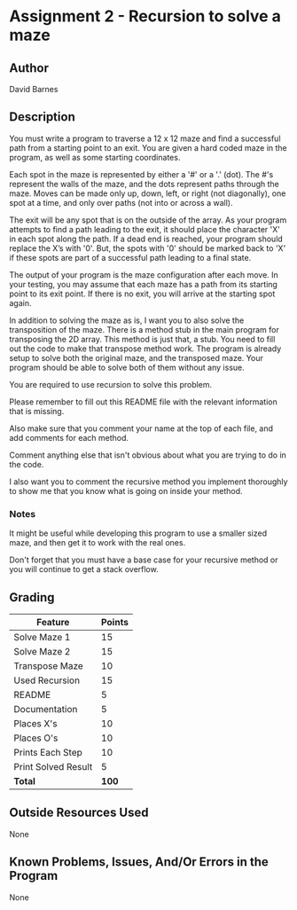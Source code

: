 # Assignment 2 - Recursion to solve a maze

## Author

David Barnes

## Description

You must write a program to traverse a 12 x 12 maze and find a successful path from a starting point to an exit. You are given a hard coded maze in the program, as well as some starting coordinates.

Each spot in the maze is represented by either a '#' or a '.' (dot). The #'s represent the walls of the maze, and the dots represent paths through the maze. Moves can be made only up, down, left, or right (not diagonally), one spot at a time, and only over paths (not into or across a wall).

The exit will be any spot that is on the outside of the array. As your program attempts to find a path leading to the exit, it should place the character 'X' in each spot along the path. If a dead end is reached, your program should replace the X’s with '0'. But, the spots with '0' should be marked back to 'X' if these spots are part of a successful path leading to a final state.

The output of your program is the maze configuration after each move. In your testing, you may assume that each maze has a path from its starting point to its exit point. If there is no exit, you will arrive at the starting spot again.

In addition to solving the maze as is, I want you to also solve the transposition of the maze. There is a method stub in the main program for transposing the 2D array. This method is just that, a stub. You need to fill out the code to make that transpose method work. The program is already setup to solve both the original maze, and the transposed maze. Your program should be able to solve both of them without any issue.

You are required to use recursion to solve this problem.

Please remember to fill out this README file with the relevant information that is missing.

Also make sure that you comment your name at the top of each file, and add comments for each method.

Comment anything else that isn't obvious about what you are trying to do in the code.

I also want you to comment the recursive method you implement thoroughly to show me that you know what is going on inside your method.

### Notes

It might be useful while developing this program to use a smaller sized maze, and then get it to work with the real ones.

Don't forget that you must have a base case for your recursive method or you will continue to get a stack overflow.

## Grading
| Feature             | Points |
|---------------------|--------|
| Solve Maze 1        | 15     |
| Solve Maze 2        | 15     |
| Transpose Maze      | 10     |
| Used Recursion      | 15     |
| README              | 5      |
| Documentation       | 5      |
| Places X's          | 10     |
| Places O's          | 10     |
| Prints Each Step    | 10     |
| Print Solved Result | 5      |
| **Total**           | **100**|

## Outside Resources Used

None

## Known Problems, Issues, And/Or Errors in the Program

None
